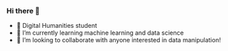 ### Hi there 👋
- 🌻 Digital Humanities student 
- 🌱 I’m currently learning machine learning and data science 
- 👯 I’m looking to collaborate with anyone interested in data manipulation!
